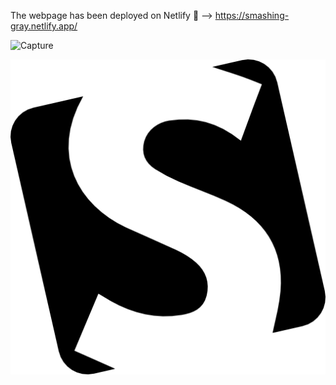 The webpage has been deployed on Netlify 🔗 --> https://smashing-gray.netlify.app/

 ![Capture](https://user-images.githubusercontent.com/43856395/115306729-e7a9b500-a170-11eb-9df9-611aed9528b1.JPG)


![image](https://github.com/kyriakoskolokouris/Smashing-Mag-Gray/blob/master/images/logo.png)





